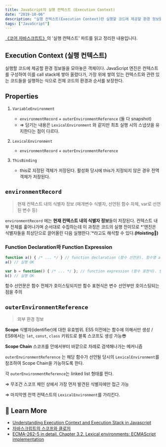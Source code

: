 ```yaml
---
title: JavaScript의 실행 컨텍스트 (Execution Context)
date: "2019-10-06"
description: "실행 컨텍스트(Execution Context)란 실행할 코드에 제공할 환경 정보들을 모아놓은 객체이다."
tags: ["JavaScript"]
---
```


[《코어 자바스크립트》](https://book.naver.com/bookdb/book_detail.nhn?bid=15433261)의 '실행 컨텍스트' 파트를 읽고 정리한 내용입니다.

## Execution Context (실행 컨텍스트)

실행할 코드에 제공할 환경 정보들을 모아놓은 객체이다. JavaScript 엔진은 컨텍스트를 구성하여 이를 call stack에 쌓아 올렸다가, 가장 위에 쌓여 있는 컨텍스트와 관련 있는 코드들을 실행하는 식으로 전체 코드의 환경과 순서를 보장한다.

## Properties

1. `VariableEnvironment`
    - `environmentRecord` + `outerEnvironmentReference` (둘 다 snapshot)
    - ⇒ 담기는 내용은 `LexicalEnvironment` 와 같지만 최초 실행 시의 스냅샷을 유지한다는 점이 다르다.
2. `LexicalEnvironment`
    - `environmentRecord` + `outerEnvironmentReference`
    
3. `ThisBinding`
    - this로 지정된 객체가 저장된다. 활성화 당시에 this가 지정되지 않은 경우 전역 객체가 저장된다.

## `environmentRecord`

> 현재 컨텍스트 내의 식별자 정보 (매개변수 식별자, 선언된 함수 자체, var로 선언된 변수 등)

`environmentRecord` 에는 **현재 컨텍스트 내의 식별자 정보**들이 저장된다. 컨텍스트 내부 전체를 훑어나가며 순서대로 수집하는데 이 과정은 코드의 실행 전이므로 *'엔진은 식별자들을 최상단으로 끌어올린 다음 실행한다.'*라고도 해석할 수 있다.**(Hoisting🤩)**

### Function Declaration와 Function Expression

```js
function a() { /* ... */ } // function declaration (함수 선언문). 함수명 a가 곧 변수명
a() // 실행 OK

var b = function() { /* ... */ }; // function expression (함수 표현식). 변수명 b가 곧 변수명
b() // 실행 OK
```

함수 선언문은 함수 전체가 호이스팅되지만 함수 표현식은 변수 선언부만 호이스팅되는 점을 주의

## `outerEnvironmentReference`

> 외부 환경 정보

**Scope** 식별자(identifier)에 대한 유효범위. ES5 이전에는 함수에 의해서만 생성 / ES6에서는 `let`, `const`, `class` 키워드로 블록 스코프도 생성 가능😎

**Scope Chain** 스코프를 안에서부터 바깥으로 차례로 검색해나가는 메커니즘

`outerEnvironmentReference` 는 해당 함수가 선언될 당시의 `LexicalEnvironment`를 참조하여 Scope Chain을 가능하도록 한다.

각 `outerEnvironmentReference`는 linked list 형태를 띈다.

⇒ 무조건 스코프 체인 상에서 가장 먼저 발견된 식별자에만 접근 가능

⇒ 마지막엔 전역 컨텍스트의 `LexicalEnvironment`를 가리킨다.

## 📘 Learn More

- [Understanding Execution Context and Execution Stack in Javascript](https://blog.bitsrc.io/understanding-execution-context-and-execution-stack-in-javascript-1c9ea8642dd0)
- [자바스크립트의 스코프와 클로저](https://meetup.toast.com/posts/86)
- [ECMA-262-5 in detail. Chapter 3.2. Lexical environments: ECMAScript implementation](http://dmitrysoshnikov.com/ecmascript/es5-chapter-3-2-lexical-environments-ecmascript-implementation/)